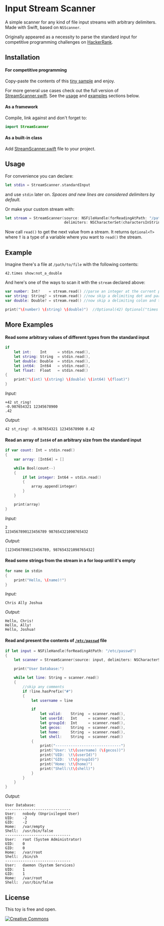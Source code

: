 # Input Stream Scanner
A simple scanner for any kind of file input streams with arbitrary delimiters. Made with Swift, based on `NSScanner`. 

Originally appeared as a necessity to parse the standard input for competitive programming challenges on [HackerRank](https://www.hackerrank.com/).<br>

## Installation

#### For competitive programming

Copy-paste the contents of this [tiny sample](https://github.com/shoumikhin/sample/blob/master/ACC.swift) and enjoy. 

For more general use cases check out the full version of [StreamScanner.swift](StreamScanner/StreamScanner.swift). See the [usage](#usage) and [examples](#more-examples) sections below.

#### As a framework

Compile, link against and don't forget to:

```swift
import StreamScanner
```

#### As a built-in class

Add [StreamScanner.swift](StreamScanner/StreamScanner.swift) file to your project.

## Usage

For convenience you can declare:

```swift
let stdin = StreamScanner.standardInput
```
and use `stdin` later on. *Spaces and new lines are considered delimiters by default.*

Or make your custom stream with:

```swift
let stream = StreamScanner(source: NSFileHandle(forReadingAtPath: "/path/to/file"),
                           delimiters: NSCharacterSet(charactersInString: "-.:\n"))
```

Now call `read()` to get the next value from a stream. It returns `Optional<T>` where `T` is a type of a variable where you want to `read()` the stream.

## Example

Imagine there's a file at `/path/to/file` with the following contents:

```
42.times show:not_a_double
```

And here's one of the ways to scan it with the `stream` declared above:

```swift
var number: Int?    = stream.read() //parse an integer at the current position in the stream
var string: String? = stream.read() //now skip a delimiting dot and parse a string
var double: Double? = stream.read() //now skip a delimiting colon and try to parse a double

print("\(number) \(string) \(double)")  //Optional(42) Optional("times show") nil
```

## More Examples

#### Read some arbitrary values of different types from the standard input

```swift
if
    let int:    Int     = stdin.read(),
    let string: String  = stdin.read(),
    let double: Double  = stdin.read(),
    let int64:  Int64   = stdin.read(),
    let float:  Float   = stdin.read()
{
    print("\(int) \(string) \(double) \(int64) \(float)")
}
```
*Input:*
```
+42 st_ring!
-0.987654321 12345678900
.42
```
*Output:*
```
42 st_ring! -0.987654321 12345678900 0.42
```

#### Read an array of `Int64` of an arbitrary size from the standard input

```swift
if var count: Int = stdin.read()
{
    var array: [Int64] = []

    while Bool(count--)
    {
        if let integer: Int64 = stdin.read()
        {
            array.append(integer)
        }
    }

    print(array)
}
```
*Input:*
```
2
1234567890123456789 987654321098765432
```
*Output:*
```
[1234567890123456789, 987654321098765432]
```

#### Read some strings from the stream in a for loop until it's empty

```swift
for name in stdin
{
    print("Hello, \(name)!")
}
```
*Input:*
```
Chris Ally Joshua
```
*Output:*
```
Hello, Chris!
Hello, Ally!
Hello, Joshua!
```

#### Read and present the contents of [`/etc/passwd`](https://en.wikipedia.org/wiki/Passwd) file

```swift
if let input = NSFileHandle(forReadingAtPath: "/etc/passwd")
{
    let scanner = StreamScanner(source: input, delimiters: NSCharacterSet(charactersInString: ":\n"))

    print("User Database:")

    while let line: String = scanner.read()
    {
        //skip any comments
        if !line.hasPrefix("#")
        {
            let username = line

            if
                let valid:    String  = scanner.read(),
                let userId:   Int     = scanner.read(),
                let groupId:  Int     = scanner.read(),
                let gecos:    String  = scanner.read(),
                let home:     String  = scanner.read(),
                let shell:    String  = scanner.read()
            {
                print("------------------------------")
                print("User: \t\(username) (\(gecos))")
                print("UID:  \t\(userId)")
                print("GID:  \t\(groupId)")
                print("Home: \t\(home)")
                print("Shell:\t\(shell)")
            }
        }
    }
}
```
*Output:*
```
User Database:
------------------------------
User: 	nobody (Unprivileged User)
UID:  	-2
GID:  	-2
Home: 	/var/empty
Shell:	/usr/bin/false
------------------------------
User: 	root (System Administrator)
UID:  	0
GID:  	0
Home: 	/var/root
Shell:	/bin/sh
------------------------------
User: 	daemon (System Services)
UID:  	1
GID:  	1
Home: 	/var/root
Shell:	/usr/bin/false
```
## License

This toy is free and open.

[<img src="https://cloud.githubusercontent.com/assets/426434/8402001/9565ec3c-1deb-11e5-95a2-7d3ecdf08334.png" alt="Creative Commons" />](http://creativecommons.org)
